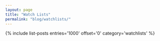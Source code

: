 ```yaml
---
layout: page
title: "Watch Lists"
permalink: "blog/watchlists/"
---
```


{% include list-posts entries='1000' offset='0' category='watchlists' %}
